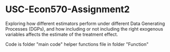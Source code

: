 # USC-Econ570-Assignment2

Exploring how different estimators perform under different Data Generating Processes (DGPs), and how including or not including the right exogenous variables affects the estimate of the treatment effect.

Code is folder "main code" 
helper functions file in folder "Function"
